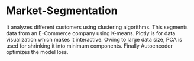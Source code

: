 # Market-Segmentation
It analyzes different customers using clustering algorithms.
This segments data from an E-Commerce company using K-means.
Plotly is for data visualization which makes it interactive.
Owing to large data size, PCA is used for shrinking it into minimum components.
Finally Autoencoder optimizes the model loss.
